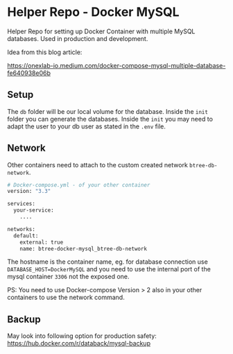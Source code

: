 # Helper Repo - Docker MySQL

Helper Repo for setting up Docker Container with multiple MySQL databases. Used in production and development.

Idea from this blog article:

<https://onexlab-io.medium.com/docker-compose-mysql-multiple-database-fe640938e06b>

## Setup

The `db` folder will be our local volume for the database. Inside the `init` folder you can generate the databases. Inside the `init` you may need to adapt the user to your db user as stated in the `.env` file.

## Network

Other containers need to attach to the custom created network `btree-db-network`.

```bash
# Docker-compose.yml - of your other container
version: "3.3"

services:
  your-service:
    ....

networks:
  default:
    external: true
    name: btree-docker-mysql_btree-db-network
```

The hostname is the container name, eg. for database connection use `DATABASE_HOST=DockerMySQL` and you need to use the internal port of the mysql container `3306` not the exposed one.

PS: You need to use Docker-compose Version > 2 also in your other containers to use the network command.

## Backup

May look into following option for production safety: <https://hub.docker.com/r/databack/mysql-backup>
